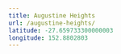 ```yaml
---
title: Augustine Heights
url: /augustine-heights/
latitude: -27.659733300000003
longitude: 152.8802803
---
```

